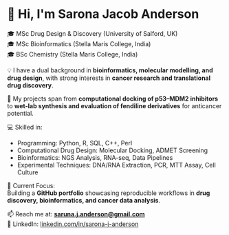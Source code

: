 # 👋 Hi, I'm Sarona Jacob Anderson  

🎓 MSc Drug Design & Discovery (University of Salford, UK)  
🎓 MSc Bioinformatics (Stella Maris College, India)  
🎓 BSc Chemistry (Stella Maris College, India)  

💡 I have a dual background in **bioinformatics, molecular modelling, and drug design**, with strong interests in **cancer research and translational drug discovery**.  

🧪 My projects span from **computational docking of p53–MDM2 inhibitors** to **wet-lab synthesis and evaluation of fendiline derivatives** for anticancer potential.  

💻 Skilled in:  
- Programming: Python, R, SQL, C++, Perl  
- Computational Drug Design: Molecular Docking, ADMET Screening  
- Bioinformatics: NGS Analysis, RNA-seq, Data Pipelines  
- Experimental Techniques: DNA/RNA Extraction, PCR, MTT Assay, Cell Culture  

🔬 Current Focus:  
Building a **GitHub portfolio** showcasing reproducible workflows in **drug discovery, bioinformatics, and cancer data analysis**.  

📫 Reach me at: **saruna.j.anderson@gmail.com**  
🔗 LinkedIn: [linkedin.com/in/sarona-j-anderson](https://www.linkedin.com/in/sarona-j-anderson)  
